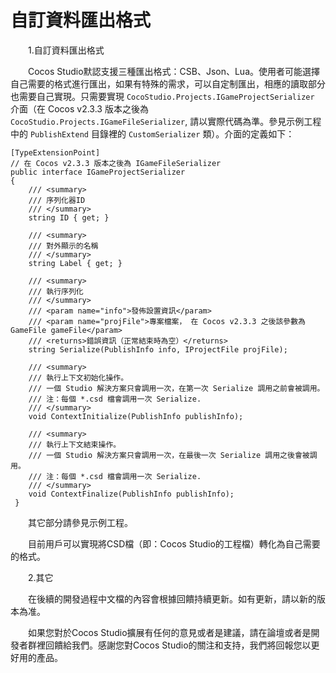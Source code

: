 # **自訂資料匯出格式** #

&emsp;&emsp;1.自訂資料匯出格式

&emsp;&emsp;Cocos Studio默認支援三種匯出格式：CSB、Json、Lua。使用者可能選擇自己需要的格式進行匯出，如果有特殊的需求，可以自定制匯出，相應的讀取部分也需要自己實現。只需要實現 `CocoStudio.Projects.IGameProjectSerializer` 介面（在 Cocos v2.3.3 版本之後為 `CocoStudio.Projects.IGameFileSerializer`, 請以實際代碼為準。參見示例工程中的 `PublishExtend` 目錄裡的 `CustomSerializer` 類）。介面的定義如下：

    [TypeExtensionPoint]
	// 在 Cocos v2.3.3 版本之後為 IGameFileSerializer
    public interface IGameProjectSerializer
    {
        /// <summary>
        /// 序列化器ID
        /// </summary>
        string ID { get; }

        /// <summary>
        /// 對外顯示的名稱
        /// </summary>
        string Label { get; }

        /// <summary>
        /// 執行序列化
        /// </summary>
        /// <param name="info">發佈設置資訊</param>
        /// <param name="projFile">專案檔案， 在 Cocos v2.3.3 之後該參數為 GameFile gameFile</param>
        /// <returns>錯誤資訊（正常結束時為空）</returns>
        string Serialize(PublishInfo info, IProjectFile projFile);

        /// <summary>
        /// 執行上下文初始化操作。
        /// 一個 Studio 解決方案只會調用一次，在第一次 Serialize 調用之前會被調用。
        /// 注：每個 *.csd 檔會調用一次 Serialize.
        /// </summary>
        void ContextInitialize(PublishInfo publishInfo);

        /// <summary>
        /// 執行上下文結束操作。
        /// 一個 Studio 解決方案只會調用一次，在最後一次 Serialize 調用之後會被調用。
        /// 注：每個 *.csd 檔會調用一次 Serialize.
        /// </summary>
        void ContextFinalize(PublishInfo publishInfo);
     }

&emsp;&emsp;其它部分請參見示例工程。

&emsp;&emsp;目前用戶可以實現將CSD檔（即：Cocos Studio的工程檔）轉化為自己需要的格式。

&emsp;&emsp;2.其它

&emsp;&emsp;在後續的開發過程中文檔的內容會根據回饋持續更新。如有更新，請以新的版本為准。

&emsp;&emsp;如果您對於Cocos Studio擴展有任何的意見或者是建議，請在論壇或者是開發者群裡回饋給我們。感謝您對Cocos Studio的關注和支持，我們將回報您以更好用的產品。
